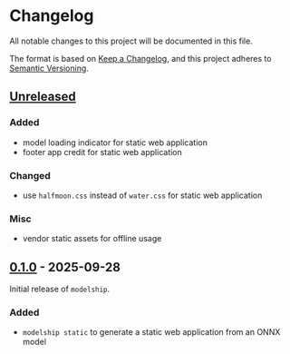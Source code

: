 # Changelog

All notable changes to this project will be documented in this file.

The format is based on [Keep a Changelog](https://keepachangelog.com/en/1.1.0/),
and this project adheres to [Semantic Versioning](https://semver.org/spec/v2.0.0.html).

## [Unreleased]
### Added
- model loading indicator for static web application
- footer app credit for static web application

### Changed
- use `halfmoon.css` instead of `water.css` for static web application

### Misc
- vendor static assets for offline usage

## [0.1.0] - 2025-09-28
Initial release of `modelship`.

### Added
- `modelship static` to generate a static web application from an ONNX model

[Unreleased]: https://github.com/datalpia/modelship/compare/0.1.0...HEAD
[0.1.0]: https://github.com/datalpia/modelship/releases/tag/0.1.0
